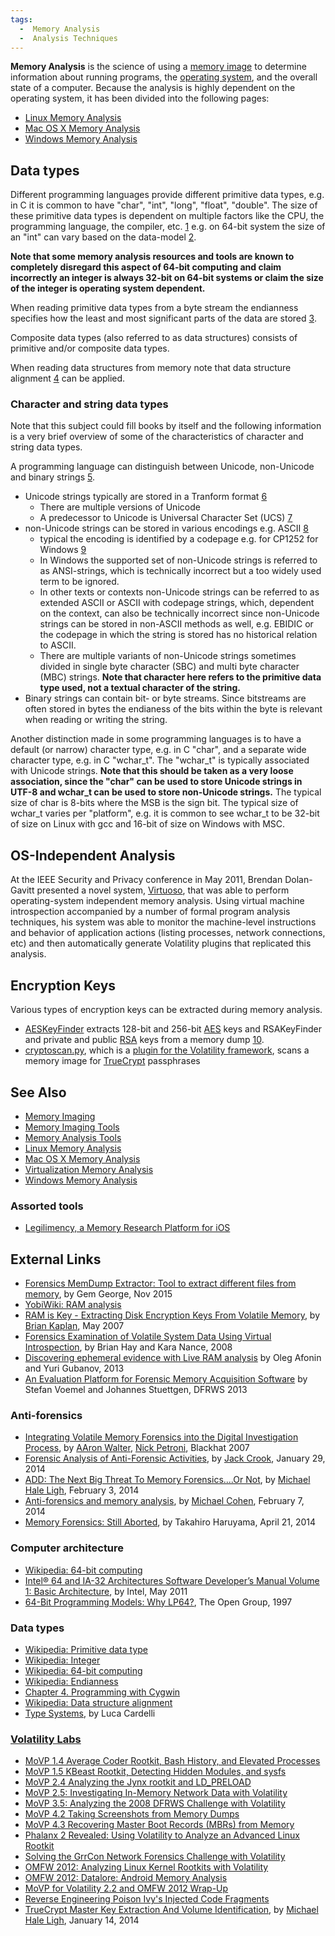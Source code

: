 ```yaml
---
tags:
  -  Memory Analysis
  -  Analysis Techniques
---
```


**Memory Analysis** is the science of using a [memory
image](memory_imaging.md) to determine information about running
programs, the [operating system](operating_system.md), and the
overall state of a computer. Because the analysis is highly dependent on
the operating system, it has been divided into the following pages:

- [Linux Memory Analysis](linux_memory_analysis.md)
- [Mac OS X Memory Analysis](mac_os_x_memory_analysis.md)
- [Windows Memory Analysis](windows_memory_analysis.md)

## Data types

Different programming languages provide different primitive data types,
e.g. in C it is common to have "char", "int", "long", "float", "double".
The size of these primitive data types is dependent on multiple factors
like the CPU, the programming language, the compiler, etc.
[1](http://en.wikipedia.org/wiki/Integer_(computer_science)) e.g. on
64-bit system the size of an "int" can vary based on the data-model
[2](http://en.wikipedia.org/wiki/64-bit_computing).

<b>Note that some memory analysis resources and tools are known to
completely disregard this aspect of 64-bit computing and claim
incorrectly an integer is always 32-bit on 64-bit systems or claim the
size of the integer is operating system dependent.</b>

When reading primitive data types from a byte stream the endianness
specifies how the least and most significant parts of the data are
stored [3](http://en.wikipedia.org/wiki/Endianness).

Composite data types (also referred to as data structures) consists of
primitive and/or composite data types.

When reading data structures from memory note that data structure
alignment [4](http://en.wikipedia.org/wiki/Data_structure_alignment) can
be applied.

### Character and string data types

Note that this subject could fill books by itself and the following
information is a very brief overview of some of the characteristics of
character and string data types.

A programming language can distinguish between Unicode, non-Unicode and
binary strings
[5](http://en.wikipedia.org/wiki/Primitive_data_type#Characters_and_strings).

- Unicode strings typically are stored in a Tranform format
  [6](http://en.wikipedia.org/wiki/UTF)
  - There are multiple versions of Unicode
  - A predecessor to Unicode is Universal Character Set (UCS)
    [7](http://en.wikipedia.org/wiki/Universal_Character_Set)
- non-Unicode strings can be stored in various encodings e.g. ASCII
  [8](http://en.wikipedia.org/wiki/Character_encoding)
  - typical the encoding is identified by a codepage e.g. for CP1252 for
    Windows [9](http://en.wikipedia.org/wiki/Windows_code_page)
  - In Windows the supported set of non-Unicode strings is referred to
    as ANSI-strings, which is technically incorrect but a too widely
    used term to be ignored.
  - In other texts or contexts non-Unicode strings can be referred to as
    extended ASCII or ASCII with codepage strings, which, dependent on
    the context, can also be technically incorrect since non-Unicode
    strings can be stored in non-ASCII methods as well, e.g. EBIDIC or
    the codepage in which the string is stored has no historical
    relation to ASCII.
  - There are multiple variants of non-Unicode strings sometimes divided
    in single byte character (SBC) and multi byte character (MBC)
    strings. <b>Note that character here refers to the primitive data
    type used, not a textual character of the string.</b>
- Binary strings can contain bit- or byte streams. Since bitstreams are
  often stored in bytes the endianess of the bits within the byte is
  relevant when reading or writing the string.

Another distinction made in some programming languages is to have a
default (or narrow) character type, e.g. in C "char", and a separate
wide character type, e.g. in C "wchar_t". The "wchar_t" is typically
associated with Unicode strings. <b>Note that this should be taken as a
very loose association, since the "char" can be used to store Unicode
strings in UTF-8 and wchar_t can be used to store non-Unicode
strings.</b> The typical size of char is 8-bits where the MSB is the
sign bit. The typical size of wchar_t varies per "platform", e.g. it is
common to see wchar_t to be 32-bit of size on Linux with gcc and 16-bit
of size on Windows with MSC.

## OS-Independent Analysis

At the IEEE Security and Privacy conference in May 2011, Brendan
Dolan-Gavitt presented a novel system,
[Virtuoso](http://www.cc.gatech.edu/~brendan/Virtuoso_Oakland.pdf), that
was able to perform operating-system independent memory analysis. Using
virtual machine introspection accompanied by a number of formal program
analysis techniques, his system was able to monitor the machine-level
instructions and behavior of application actions (listing processes,
network connections, etc) and then automatically generate Volatility
plugins that replicated this analysis.

## Encryption Keys

Various types of encryption keys can be extracted during memory
analysis.

- [AESKeyFinder](aeskeyfinder.md) extracts 128-bit and 256-bit
  [AES](aes.md) keys and RSAKeyFinder and private and public [RSA](rsa.md)
  keys from a memory dump [10](http://citp.princeton.edu/memory/code/).
- [cryptoscan.py](http://jessekornblum.com/tools/volatility/cryptoscan.py),
  which is a [plugin for the Volatility
  framework](list_of_volatility_plugins.md), scans a memory
  image for [TrueCrypt](truecrypt.md) passphrases

## See Also

- [Memory Imaging](memory_imaging.md)
- [Memory Imaging Tools](:tools:memory_imaging.md)
- [Memory Analysis Tools](:tools:memory_analysis.md)
- [Linux Memory Analysis](linux_memory_analysis.md)
- [Mac OS X Memory Analysis](mac_os_x_memory_analysis.md)
- [Virtualization Memory
  Analysis](virtualization_memory_analysis.md)
- [Windows Memory Analysis](windows_memory_analysis.md)

### Assorted tools

- [Legilimency, a Memory Research Platform for
  iOS](https://github.com/google/Legilimency/)

## External Links

- [Forensics MemDump Extractor: Tool to extract different files from
  memory](http://www.techipick.com/forensics-memdump-extractor), by Gem
  George, Nov 2015
- [YobiWiki: RAM analysis](http://wiki.yobi.be/wiki/RAM_analysis)
- [RAM is Key - Extracting Disk Encryption Keys From Volatile
  Memory](http://cryptome.org/0003/RAMisKey.pdf), by [Brian
  Kaplan](brian_kaplan.md), May 2007
- [Forensics Examination of Volatile System Data Using Virtual
  Introspection](http://www.cse.unt.edu/~song/csce5933-003/readings/HayOSR08.pdf),
  by Brian Hay and Kara Nance, 2008
- [Discovering ephemeral evidence with Live RAM
  analysis](http://belkasoft.com/download/info/Live_RAM_Analysis_in_Digital_Forensics.pdf)
  by Oleg Afonin and Yuri Gubanov, 2013
- [An Evaluation Platform for Forensic Memory Acquisition
  Software](http://www.dfrws.org/2013/proceedings/DFRWS2013-11.pdf) by
  Stefan Voemel and Johannes Stuettgen, DFRWS 2013

### Anti-forensics

- [Integrating Volatile Memory Forensics into the Digital Investigation
  Process](https://www.blackhat.com/presentations/bh-dc-07/Walters/Paper/bh-dc-07-Walters-WP.pdf),
  by [AAron Walter](aaron_walter.md), [Nick
  Petroni](nick_petroni.md), Blackhat 2007
- [Forensic Analysis of Anti-Forensic
  Activities](http://blog.handlerdiaries.com/?p=363), by [Jack
  Crook](jack_crook.md), January 29, 2014
- [ADD: The Next Big Threat To Memory Forensics....Or
  Not](http://volatility-labs.blogspot.com/2014/02/add-next-big-threat-to-memory.html),
  by [Michael Hale Ligh](michael_hale_ligh.md), February 3, 2014
- [Anti-forensics and memory
  analysis](http://scudette.blogspot.com/2014/02/anti-forensics-and-memory-analysis.html),
  by [Michael Cohen](michael_cohen.md), February 7, 2014
- [Memory Forensics: Still
  Aborted](http://takahiroharuyama.github.io/blog/2014/04/21/memory-forensics-still-aborted/),
  by Takahiro Haruyama, April 21, 2014

### Computer architecture

- [Wikipedia: 64-bit
  computing](http://en.wikipedia.org/wiki/64-bit_computing)
- [Intel® 64 and IA-32 Architectures Software Developer’s Manual Volume
  1: Basic
  Architecture](http://download.intel.com/design/processor/manuals/253665.pdf),
  by Intel, May 2011
- [64-Bit Programming Models: Why
  LP64?](http://www.unix.org/version2/whatsnew/lp64_wp.html), The Open
  Group, 1997

### Data types

- [Wikipedia: Primitive data
  type](http://en.wikipedia.org/wiki/Primitive_data_type)
- [Wikipedia:
  Integer](http://en.wikipedia.org/wiki/Integer_(computer_science))
- [Wikipedia: 64-bit
  computing](http://en.wikipedia.org/wiki/64-bit_computing)
- [Wikipedia: Endianness](http://en.wikipedia.org/wiki/Endianness)
- [Chapter 4. Programming with
  Cygwin](https://cygwin.com/cygwin-ug-net/programming.html)
- [Wikipedia: Data structure
  alignment](http://en.wikipedia.org/wiki/Data_structure_alignment)
- [Type Systems](http://lucacardelli.name/Papers/TypeSystems.pdf), by
  Luca Cardelli

### [Volatility Labs](http://volatility-labs.blogspot.com/)

- [MoVP 1.4 Average Coder Rootkit, Bash History, and Elevated
  Processes](http://volatility-labs.blogspot.com/2012/09/movp-14-average-coder-rootkit-bash.html)
- [MoVP 1.5 KBeast Rootkit, Detecting Hidden Modules, and
  sysfs](http://volatility-labs.blogspot.com/2012/09/movp-15-kbeast-rootkit-detecting-hidden.html)
- [MoVP 2.4 Analyzing the Jynx rootkit and
  LD_PRELOAD](http://volatility-labs.blogspot.com/2012/09/movp-24-analyzing-jynx-rootkit-and.html)
- [MoVP 2.5: Investigating In-Memory Network Data with
  Volatility](http://volatility-labs.blogspot.com/2012/09/movp-25-investigating-in-memory-network.html)
- [MoVP 3.5: Analyzing the 2008 DFRWS Challenge with
  Volatility](http://volatility-labs.blogspot.com/2012/09/movp-35-analyzing-2008-dfrws-challenge.html)
- [MoVP 4.2 Taking Screenshots from Memory
  Dumps](http://volatility-labs.blogspot.com/2012/10/movp-43-taking-screenshots-from-memory.html)
- [MoVP 4.3 Recovering Master Boot Records (MBRs) from
  Memory](http://volatility-labs.blogspot.com/2012/10/movp-43-recovering-master-boot-records.html)
- [Phalanx 2 Revealed: Using Volatility to Analyze an Advanced Linux
  Rootkit](http://volatility-labs.blogspot.com/2012/10/phalanx-2-revealed-using-volatility-to.html)
- [Solving the GrrCon Network Forensics Challenge with
  Volatility](http://volatility-labs.blogspot.com/2012/10/solving-grrcon-network-forensics.html)
- [OMFW 2012: Analyzing Linux Kernel Rootkits with
  Volatility](http://volatility-labs.blogspot.com/2012/10/omfw-2012-analyzing-linux-kernel.html)
- [OMFW 2012: Datalore: Android Memory
  Analysis](http://volatility-labs.blogspot.com/2012/10/omfw-2012-datalore-android-memory.html)
- [MoVP for Volatility 2.2 and OMFW 2012
  Wrap-Up](http://volatility-labs.blogspot.com/2012/10/movp-for-volatility-22-and-omfw-2012.html)
- [Reverse Engineering Poison Ivy's Injected Code
  Fragments](http://volatility-labs.blogspot.com/2012/10/reverse-engineering-poison-ivys.html)
- [TrueCrypt Master Key Extraction And Volume
  Identification](http://volatility-labs.blogspot.com/2014/01/truecrypt-master-key-extraction-and.html),
  by [Michael Hale Ligh](michael_hale_ligh.md), January 14, 2014
